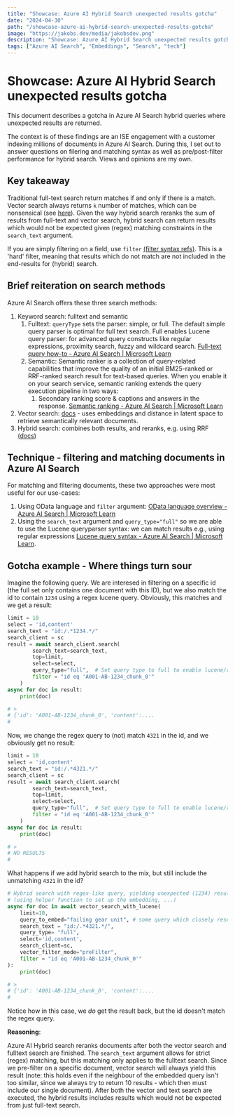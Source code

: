 ```yaml
---
title: "Showcase: Azure AI Hybrid Search unexpected results gotcha"
date: "2024-04-30"
path: "/showcase-azure-ai-hybrid-search-unexpected-results-gotcha"
image: "https://jakobs.dev/media/jakobsdev.png"
description: "Showcase: Azure AI Hybrid Search unexpected results gotcha"
tags: ["Azure AI Search", "Embeddings", "Search", "tech"]
---
```

# Showcase: Azure AI Hybrid Search unexpected results gotcha

This document describes a gotcha in Azure AI Search hybrid queries where unexpected results are returned.

The context is of these findings are an ISE engagement with a customer indexing millions of documents in Azure AI Search. During this, I set out to answer questions on filering and matching syntax as well as pre/post-filter performance for hybrid search. Views and opinions are my own.

## Key takeaway

Traditional full-text search return matches if and only if there is a match. Vector search always returns `k` number of matches, which can be nonsensical (see [here](https://learn.microsoft.com/en-us/azure/search/vector-search-how-to-query?tabs=query-2023-11-01%2Cfilter-2023-11-01#quantity-of-ranked-results-in-a-vector-query-response)). Given the way hybrid search reranks the sum of results from full-text and vector search, hybrid search can return results which would not be expected given (regex) matching constraints in the `search_text` argument.

If you are simply filtering on a field, use `filter` [(filter syntax refs)](https://learn.microsoft.com/en-us/azure/search/search-query-odata-filter). This is a 'hard' filter, meaning that results which do not match are not included in the end-results for (hybrid) search.

## Brief reiteration on search methods

Azure AI Search offers these three search methods:

1. Keyword search: fulltext and semantic
    1. Fulltext: `queryType` sets the parser: simple, or full. The default simple query parser is optimal for full text search. Full enables Lucene query parser: for advanced query constructs like regular expressions, proximity search, fuzzy and wildcard search. [Full-text query how-to - Azure AI Search | Microsoft Learn](https://learn.microsoft.com/en-us/azure/search/search-query-create?tabs=portal-text-query)
    1. Semantic: Semantic ranker is a collection of query-related capabilities that improve the quality of an initial BM25-ranked or RRF-ranked search result for text-based queries. When you enable it on your search service, semantic ranking extends the query execution pipeline in two ways:
        1. Secondary ranking score & captions and answers in the response.  [Semantic ranking - Azure AI Search | Microsoft Learn](https://learn.microsoft.com/en-us/azure/search/semantic-search-overview)
1. Vector search: [docs](https://learn.microsoft.com/en-us/azure/search/vector-search-overview) - uses embeddings and distance in latent space to retrieve semantically relevant documents.
1. Hybrid search: combines both results, and reranks, e.g. using RRF [(docs)](https://learn.microsoft.com/en-us/azure/search/hybrid-search-how-to-query)

## Technique - filtering and matching documents in Azure AI Search

For matching and filtering documents, these two approaches were most useful for our use-cases:

1. Using OData language and `filter` argument: [OData language overview - Azure AI Search | Microsoft Learn](https://learn.microsoft.com/en-us/azure/search/query-odata-filter-orderby-syntax)
1. Using the `search_text` argument and `query_type="full"` so we are able to use the Lucene queryparser syntax: we can match results e.g., using regular expressions [Lucene query syntax - Azure AI Search | Microsoft Learn](https://learn.microsoft.com/en-us/azure/search/query-lucene-syntax).

## Gotcha example - Where things turn sour

Imagine the following query. We are interesed in filtering on a specific id (the full set only contains one document with this ID), but we also match the id to contain `1234` using a regex lucene query. Obviously, this matches and we get a result:

```python
limit = 10
select = 'id,content'
search_text = "id:/.*1234.*/"
search_client = sc
result = await search_client.search(
        search_text=search_text,
        top=limit,
        select=select,
        query_type="full",  # Set query type to full to enable lucene/regex queries
        filter = "id eq 'A001-AB-1234_chunk_0'"
    )
async for doc in result:
    print(doc)

# >
# {'id': 'A001-AB-1234_chunk_0', 'content':....
#
```

Now, we change the regex query to (not) match `4321` in the id, and we obviously get no result:

```python
limit = 10
select = 'id,content'
search_text = "id:/.*4321.*/"
search_client = sc
result = await search_client.search(
        search_text=search_text,
        top=limit,
        select=select,
        query_type="full",  # Set query type to full to enable lucene/regex queries
        filter = "id eq 'A001-AB-1234_chunk_0'"
    )
async for doc in result:
    print(doc)

# >
# NO RESULTS
#
```

What happens if we add hybrid search to the mix, but still include the unmatching `4321` in the id?

``` python
# Hybrid search with regex-like query, yielding unexpected (1234) result (hybrid).
# (using helper function to set up the embedding, ...)
async for doc in await vector_search_with_lucene(
    limit=10,
    query_to_embed="failing gear unit", # some query which closely resembles the text in the content
    search_text = "id:/.*4321.*/",
    query_type= "full",
    select='id,content',
    search_client=sc,
    vector_filter_mode="preFilter",
    filter = "id eq 'A001-AB-1234_chunk_0'"
):
    print(doc)

# >
# {'id': 'A001-AB-1234_chunk_0', 'content':....
#
```

Notice how in this case, we *do* get the result back, but the id doesn't match the regex query.

**Reasoning**:

Azure AI Hybrid search reranks documents after both the vector search and fulltext search are finished. The `search_text` argument allows for strict (regex) matching, but this matching only applies to the fulltext search. Since we pre-filter on a specific document, vector search will always yield this result (note: this holds even if the neighbour of the embedded query isn't too similar, since we always try to return 10 results - which then must include our single document). After both the vector and text search are executed, the hybrid results includes results which would not be expected from just full-text search.
